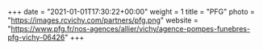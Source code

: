 +++
date = "2021-01-01T17:30:22+00:00"
weight = 1
title = "PFG"
photo = "https://images.rcvichy.com/partners/pfg.png"
website = "https://www.pfg.fr/nos-agences/allier/vichy/agence-pompes-funebres-pfg-vichy-06426"
+++
